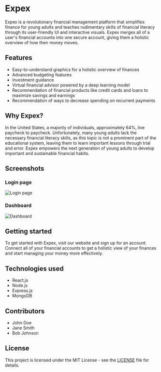 # Expex

Expex is a revolutionary financial management platform that simplifies finance for young adults and teaches rudimentary skills of financial literacy through its user-friendly UI and interactive visuals. Expex merges all of a user's financial accounts into one secure account, giving them a holistic overview of how their money moves.

## Features

- Easy-to-understand graphics for a holistic overview of finances
- Advanced budgeting features
- Investment guidance
- Virtual financial advisor powered by a deep learning model
- Recommendation of financial products like credit cards and loans to maximize savings and earnings
- Recommendation of ways to decrease spending on recurrent payments

## Why Expex?

In the United States, a majority of individuals, approximately 64%, live paycheck to paycheck. Unfortunately, many young adults lack the necessary financial literacy skills, as this topic is not a prominent part of the educational system, leaving them to learn important lessons through trial and error. Expex empowers the next generation of young adults to develop important and sustainable financial habits.

## Screenshots

### Login page
![Login page](/screenshots/login.png)

### Dashboard
![Dashboard](/screenshots/dashboard.png)

## Getting started

To get started with Expex, visit our website and sign up for an account. Connect all of your financial accounts to get a holistic view of your finances and start managing your money more effectively.

## Technologies used

- React.js
- Node.js
- Express.js
- MongoDB

## Contributors

- John Doe
- Jane Smith
- Bob Johnson

## License

This project is licensed under the MIT License - see the [LICENSE](LICENSE) file for details.
